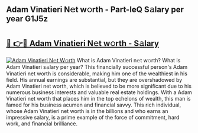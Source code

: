 ## Adam Vinatieri N𝚎t w𝚘rth - Part-leQ S𝚊lary per year G1J5z

# <h2><a href="http://gc2mp5o.nevu.top/?p=Adam+Vinatieri">🔗 👉🔴 Adam Vinatieri N𝚎t w𝚘rth - S𝚊lary</a></h2>

[![Adam Vinatieri N𝚎t W𝚘rth](https://i.imgur.com/Oavwk0R.jpeg)](http://gc2mp5o.nevu.top/?p=Adam+Vinatieri)
What is Adam Vinatieri n𝚎t w𝚘rth? What is Adam Vinatieri s𝚊lary per year?
This financially successful person's Adam Vinatieri net worth is considerable, making him one of the wealthiest in his field. His annual earnings are substantial, but they are overshadowed by Adam Vinatieri net worth, which is believed to be more significant due to his numerous business interests and valuable real estate holdings. With a Adam Vinatieri net worth that places him in the top echelons of wealth, this man is famed for his business acumen and financial savvy. This rich individual, whose Adam Vinatieri net worth is in the billions and who earns an impressive salary, is a prime example of the force of commitment, hard work, and financial brilliance.
